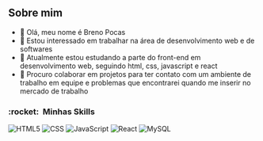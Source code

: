 ## Sobre mim
- 👋 Olá, meu nome é Breno Pocas
- 👀 Estou interessado em trabalhar na área de desenvolvimento web e de softwares
- 🌱 Atualmente estou estudando a parte do front-end em desenvolvimento web, seguindo html, css, javascript e react
- 💞️ Procuro colaborar em projetos para ter contato com um ambiente de trabalho em equipe e problemas que encontrarei quando me inserir no mercado de trabalho

<h3> :rocket: &nbsp;Minhas Skills </h3>

  ![HTML5](https://img.shields.io/badge/-HTML5-333333?style=flat&logo=HTML5)
  ![CSS](https://img.shields.io/badge/-CSS-333333?style=flat&logo=CSS3&logoColor=1572B6)
  ![JavaScript](https://img.shields.io/badge/-JavaScript-333333?style=flat&logo=javascript)
  ![React](https://img.shields.io/badge/-React-333333?style=flat&logo=react)
  ![MySQL](https://img.shields.io/badge/-MySQL-333333?style=flat&logo=mysql)


